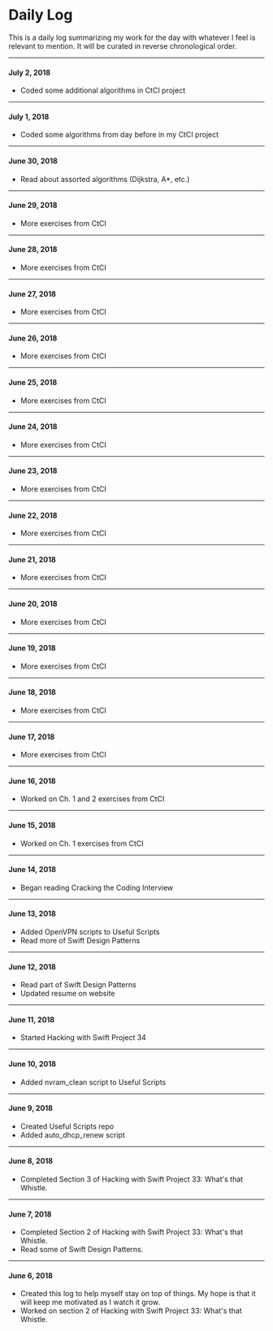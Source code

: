 # Daily Log

This is a daily log summarizing my work for the day with whatever I feel is relevant to mention. It will be curated in reverse chronological order.

---

#### July 2, 2018

- Coded some additional algorithms in CtCI project

---

#### July 1, 2018

- Coded some algorithms from day before in my CtCI project

---

#### June 30, 2018

- Read about assorted algorithms (Dijkstra, A*, etc.)

---

#### June 29, 2018

- More exercises from CtCI

---

#### June 28, 2018

- More exercises from CtCI

---

#### June 27, 2018

- More exercises from CtCI

---

#### June 26, 2018

- More exercises from CtCI

---

#### June 25, 2018

- More exercises from CtCI

---

#### June 24, 2018

- More exercises from CtCI

---

#### June 23, 2018

- More exercises from CtCI

---

#### June 22, 2018

- More exercises from CtCI

---

#### June 21, 2018

- More exercises from CtCI

---

#### June 20, 2018

- More exercises from CtCI

---

#### June 19, 2018

- More exercises from CtCI

---

#### June 18, 2018

- More exercises from CtCI

---

#### June 17, 2018

- More exercises from CtCI

---

#### June 16, 2018

- Worked on Ch. 1 and 2 exercises from CtCI

---

#### June 15, 2018

- Worked on Ch. 1 exercises from CtCI

---

#### June 14, 2018

- Began reading Cracking the Coding Interview

---

#### June 13, 2018

- Added OpenVPN scripts to Useful Scripts
- Read more of Swift Design Patterns

---

#### June 12, 2018

- Read part of Swift Design Patterns
- Updated resume on website

---

#### June 11, 2018

- Started Hacking with Swift Project 34

---

#### June 10, 2018

- Added nvram_clean script to Useful Scripts

---

#### June 9, 2018

- Created Useful Scripts repo
- Added auto_dhcp_renew script

---

#### June 8, 2018

- Completed Section 3 of Hacking with Swift Project 33: What's that Whistle.

---

#### June 7, 2018

- Completed Section 2 of Hacking with Swift Project 33: What's that Whistle.
- Read some of Swift Design Patterns.

---

#### June 6, 2018

- Created this log to help myself stay on top of things. My hope is that it will keep me motivated as I watch it grow.
- Worked on section 2 of Hacking with Swift Project 33: What's that Whistle.